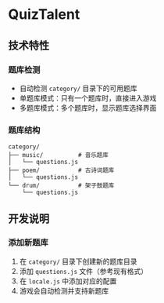 # QuizTalent

## 技术特性

### 题库检测
- 自动检测 `category/` 目录下的可用题库
- 单题库模式：只有一个题库时，直接进入游戏
- 多题库模式：多个题库时，显示题库选择界面

### 题库结构

```
category/
├── music/          # 音乐题库
│   └── questions.js
├── poem/           # 古诗词题库
│   └── questions.js
└── drum/           # 架子鼓题库
    └── questions.js
```

## 开发说明

### 添加新题库
1. 在 `category/` 目录下创建新的题库目录
2. 添加 `questions.js` 文件（参考现有格式）
3. 在 `locale.js` 中添加对应的配置
4. 游戏会自动检测并支持新题库
